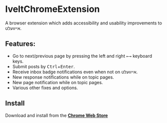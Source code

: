 # IveltChromeExtension
A browser extension which adds accessibility and usability improvements to אייוועלט.

## Features:
* Go to next/previous page by pressing the left and right <kbd>←</kbd><kbd>→</kbd> keyboard keys.
* Submit posts by <kbd>Ctrl</kbd>+<kbd>Enter</kbd>.
* Receive inbox badge notifications even when not on אייוועלט.
* New response notifications while on topic pages.
* New page notification while on topic pages.
* Various other fixes and options.

## Install
Download and install from the **[Chrome Web Store](https://chrome.google.com/webstore/detail/ivelt-forum-helper/bcfoanjpmoikpanagkinedlihjbaijke)**
